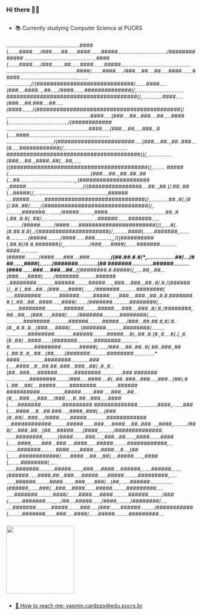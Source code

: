 <!--
**4gu1rr3/4gu1rr3** is a ✨ _special_ ✨ repository because its `README.md` (this file) appears on your GitHub profile.

Here are some ideas to get you started:

- 🔭 I’m currently working on ...
- 🌱 I’m currently learning ...
- 👯 I’m looking to collaborate on ...
- 🤔 I’m looking for help with ...
- 💬 Ask me about ...
- 📫 How to reach me: ...
- 😄 Pronouns: ...
- ⚡ Fun fact: ...
-->
### Hi there 👋✨

##
- 📚 Currently studying Computer Science at PUCRS
###
................................................####(.......####...../###......##......####.......#####................................*/#############
...............................................####(.......####...../###........##......####.......#####..............................................
..............................................####/.......####...../###....##....##.....*####.......#####.............................................
...............,*//(#############################/.......####.....(###....####....##...../####.......##############(/*,...............................
#######################################(/*,.............####.....(###....##.###....##.....(####.......*/(###########################################(/
,......................................................####.....(###....##...###....##.....####(.......................................*/(############
......................................................####.....(###....##.....###...*#(.....####*.....................................................
..............................,*/(#######################.....(###....##..,##..###...(#*.....############(/*,.........................................
########################################((/*,................(###....##..,####..##(...##,.....*((#########################################(/*,........
#####(......................................................(###....##..,##..##..##(...##....................................,,*(#####################
.,#####....................................,//(################....##..,##.(/.##..##(...#####(/,...............................................,######
....*#####.........,##############################(/*,............##..*#(.(#(/.##..##/......,/(###############################(/,. .........,#######..
......./#####.........,####......................................##..*#(.##..#*.#(..##/.................................. ..######.......*#######.....
........../#####........./####......#######################(//,,....*#(.(#.##.#*.#(..*/(#####################(/*,.........####(.......*#######,.......
#............(#####........./#### .....###...........,,*/((##########(.##.#//#.#*.#######(/,,................/###,.....####(.......*#######...........
####............(#####........./####......###....###.............,**/(##.#*#.*#.#/*,................##/.../###.....,####(......./#######...........(##
#######............######.........(####......###....###...##..**((#######*#.#.*#####(/,,....##,..##*...(###.....,####(......./#######...........######
..########............######.........#####.....,###....###..,##..#/.#.*/(######(/,..#.(..##...##*...(###.....,####(......./#######...........########(
.....########............######.........#####.....,###....###..,##..#*.#.#######.#.(..##...##*...####.....,####/.......(#######...........########(...
........########............######.........#####.....*###....###..*#/.#./########,.##...##,...(###.....,####/......./#######...........########(......
...........########............######.........#####...../###...##.##.#,#/.#..(#.,,#.#..#...(###.....*####/.......(#######...........########/.........
..............########............######.........#####....#(..##..#.(#*.,#....#(.(.*,#.(#..##/...*####*.......(#######...........########*............
#................########............#####(....../###....##..##..#(.##..###.,##(..##.#..#,..##...(##,......(#######...........########*..............*
####................########............###(.....####...*#...##.##..###...###...*##/..#.,#..(##...###.....######...........########*..............*###
####### ...............########......../###.....####....#(..##..###...###....,###...(##(.#(..##...,##(....#####.........########*..............*######
##########...............,#####........### ....*###,...##..(#,....###....,###..../###.....#..*##...###.....####(......#######*..............*#########
#############.............####,.......###(.....####....#...##.###....,####,.*###(....(###.(#..##/...###..../####.......#####.............*############
...############..........#####.......*###.....####....##..###....,####,........./###/....###*..##...(##*....#####......(####,........./##############.
......########,.........(####........###.....,###*...##......,####.......####(......####,......###...###.....####*......#####.........############,...
.......#######......... ####*.......####.....####....#...,(##(,......############/......####....##...,##(....#####......,####(........*########(......
......#######..........#####.......,###.....####....######,......######.......(######*......####,##...###.....#####......#####.........#########,.....
.....,######*.........*####........###,.....###/...(##,......######...............(######,......###/...###....*####.......#####.........#########.....
.....#######..........####/.......####.....####..........######........./###(.........#######......,.../##*....#####....../####,......../########/....
....#######..........#####........###.....(###.......######........./###########(.........#######.......###.....####/......#####.........#########....

###
<div>
 <a href="https://github.com/4gu1rr3">
  <img height="180em" src="https://github-readme-stats.vercel.app/api?username=4gu1rr3&show_icons=true&theme=tokyonight">
</div>

###
- 💌 How to reach me: yasmin.cardozo@edu.pucrs.br

